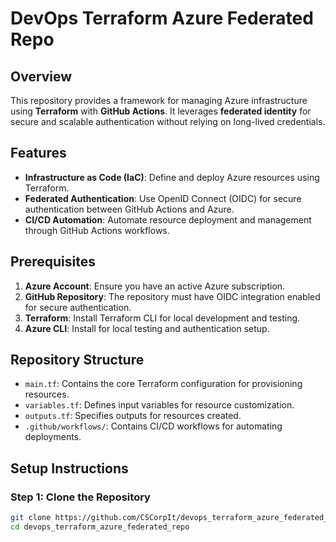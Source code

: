 # DevOps Terraform Azure Federated Repo

## Overview
This repository provides a framework for managing Azure infrastructure using **Terraform** with **GitHub Actions**. It leverages **federated identity** for secure and scalable authentication without relying on long-lived credentials.

## Features
- **Infrastructure as Code (IaC)**: Define and deploy Azure resources using Terraform.
- **Federated Authentication**: Use OpenID Connect (OIDC) for secure authentication between GitHub Actions and Azure.
- **CI/CD Automation**: Automate resource deployment and management through GitHub Actions workflows.

## Prerequisites
1. **Azure Account**: Ensure you have an active Azure subscription.
2. **GitHub Repository**: The repository must have OIDC integration enabled for secure authentication.
3. **Terraform**: Install Terraform CLI for local development and testing.
4. **Azure CLI**: Install for local testing and authentication setup.

## Repository Structure
- `main.tf`: Contains the core Terraform configuration for provisioning resources.
- `variables.tf`: Defines input variables for resource customization.
- `outputs.tf`: Specifies outputs for resources created.
- `.github/workflows/`: Contains CI/CD workflows for automating deployments.

## Setup Instructions
### Step 1: Clone the Repository
```bash
git clone https://github.com/CSCorpIt/devops_terraform_azure_federated_repo.git
cd devops_terraform_azure_federated_repo
